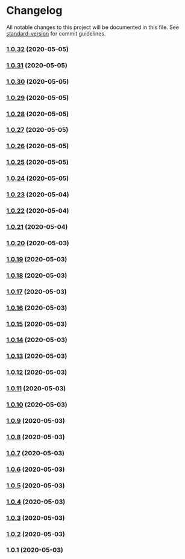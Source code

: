 # Changelog

All notable changes to this project will be documented in this file. See [standard-version](https://github.com/conventional-changelog/standard-version) for commit guidelines.

### [1.0.32](https://github.com/acm-js/core/compare/v1.0.31...v1.0.32) (2020-05-05)



### [1.0.31](https://github.com/acm-js/core/compare/v1.0.30...v1.0.31) (2020-05-05)



### [1.0.30](https://github.com/acm-js/core/compare/v1.0.29...v1.0.30) (2020-05-05)



### [1.0.29](https://github.com/acm-js/core/compare/v1.0.28...v1.0.29) (2020-05-05)



### [1.0.28](https://github.com/acm-js/core/compare/v1.0.27...v1.0.28) (2020-05-05)



### [1.0.27](https://github.com/acm-js/core/compare/v1.0.26...v1.0.27) (2020-05-05)



### [1.0.26](https://github.com/acm-js/core/compare/v1.0.25...v1.0.26) (2020-05-05)



### [1.0.25](https://github.com/acm-js/core/compare/v1.0.24...v1.0.25) (2020-05-05)



### [1.0.24](https://github.com/acm-js/core/compare/v1.0.23...v1.0.24) (2020-05-05)



### [1.0.23](https://github.com/acm-js/core/compare/v1.0.22...v1.0.23) (2020-05-04)



### [1.0.22](https://github.com/acm-js/core/compare/v1.0.21...v1.0.22) (2020-05-04)



### [1.0.21](https://github.com/acm-js/core/compare/v1.0.20...v1.0.21) (2020-05-04)



### [1.0.20](https://github.com/acm-js/core/compare/v1.0.19...v1.0.20) (2020-05-03)



### [1.0.19](https://github.com/acm-js/core/compare/v1.0.18...v1.0.19) (2020-05-03)



### [1.0.18](https://github.com/acm-js/core/compare/v1.0.17...v1.0.18) (2020-05-03)



### [1.0.17](https://github.com/acm-js/core/compare/v1.0.16...v1.0.17) (2020-05-03)



### [1.0.16](https://github.com/acm-js/core/compare/v1.0.15...v1.0.16) (2020-05-03)



### [1.0.15](https://github.com/acm-js/core/compare/v1.0.14...v1.0.15) (2020-05-03)



### [1.0.14](https://github.com/acm-js/core/compare/v1.0.13...v1.0.14) (2020-05-03)



### [1.0.13](https://github.com/acm-js/core/compare/v1.0.12...v1.0.13) (2020-05-03)



### [1.0.12](https://github.com/acm-js/core/compare/v1.0.11...v1.0.12) (2020-05-03)



### [1.0.11](https://github.com/acm-js/core/compare/v1.0.10...v1.0.11) (2020-05-03)



### [1.0.10](https://github.com/acm-js/core/compare/v1.0.9...v1.0.10) (2020-05-03)



### [1.0.9](https://github.com/acm-js/core/compare/v1.0.8...v1.0.9) (2020-05-03)



### [1.0.8](https://github.com/acm-js/core/compare/v1.0.7...v1.0.8) (2020-05-03)



### [1.0.7](https://github.com/acm-js/core/compare/v1.0.6...v1.0.7) (2020-05-03)



### [1.0.6](https://github.com/acm-js/core/compare/v1.0.5...v1.0.6) (2020-05-03)



### [1.0.5](https://github.com/acm-js/core/compare/v1.0.4...v1.0.5) (2020-05-03)



### [1.0.4](https://github.com/acm-js/core/compare/v1.0.3...v1.0.4) (2020-05-03)



### [1.0.3](https://github.com/acm-js/core/compare/v1.0.2...v1.0.3) (2020-05-03)



### [1.0.2](https://github.com/acm-js/core/compare/v1.0.1...v1.0.2) (2020-05-03)



### 1.0.1 (2020-05-03)

